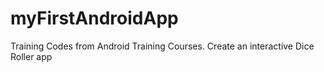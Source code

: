 # myFirstAndroidApp
Training Codes from Android Training Courses.
Create an interactive Dice Roller app

